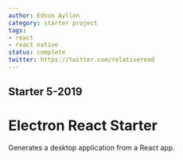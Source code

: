 ```yaml
---
author: Edson Ayllon
category: starter project
tags: 
- react
- react native
status: complete
twitter: https://twitter.com/relativeread
---
```


## Starter 5-2019

# Electron React Starter

Generates a desktop application from a React app. 
